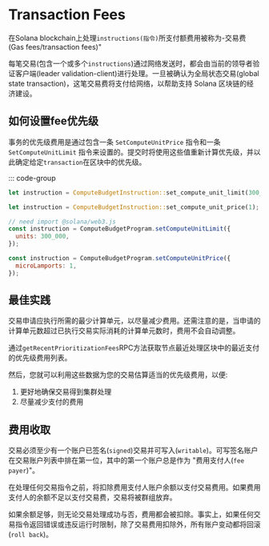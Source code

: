 # Transaction Fees

在Solana blockchain上处理`instructions(指令)`所支付额费用被称为-交易费(Gas fees/transaction fees)"

每笔交易(包含一个或多个`instructions`)通过网络发送时，都会由当前的领导者验证客户端(leader validation-client)进行处理。一旦被确认为全局状态交易(global state transaction)，这笔交易费将支付给网络，以帮助支持 Solana 区块链的经济建设。

## 如何设置fee优先级

事务的优先级费用是通过包含一条 `SetComputeUnitPrice` 指令和一条 `SetComputeUnitLimit` 指令来设置的。提交时将使用这些值重新计算优先级，并以此确定给定`transaction`在区块中的优先级。

::: code-group

```Rust [lib.rs]
let instruction = ComputeBudgetInstruction::set_compute_unit_limit(300_000);

let instruction = ComputeBudgetInstruction::set_compute_unit_price(1);
```

```JavaScript [main.js]
// need import @solana/web3.js
const instruction = ComputeBudgetProgram.setComputeUnitLimit({
  units: 300_000,
});

const instruction = ComputeBudgetProgram.setComputeUnitPrice({
  microLamports: 1,
});
```

## 最佳实践

交易申请应执行所需的最少计算单元，以尽量减少费用。还需注意的是，当申请的计算单元数超过已执行交易实际消耗的计算单元数时，费用不会自动调整。

通过`getRecentPrioritizationFees`RPC方法获取节点最近处理区块中的最近支付的优先级费用列表。

然后，您就可以利用这些数据为您的交易估算适当的优先级费用，以便:

1. 更好地确保交易得到集群处理
2. 尽量减少支付的费用

## 费用收取

交易必须至少有一个账户已签名(`signed`)交易并可写入(`writable`)。可写签名账户在交易账户列表中排在第一位，其中的第一个账户总是作为 "费用支付人(`fee payer`)"。

在处理任何交易指令之前，将扣除费用支付人账户余额以支付交易费用。如果费用支付人的余额不足以支付交易费，交易将被群组放弃。

如果余额足够，则无论交易处理成功与否，费用都会被扣除。事实上，如果任何交易指令返回错误或违反运行时限制，除了交易费用扣除外，所有账户变动都将回滚(`roll back`)。
